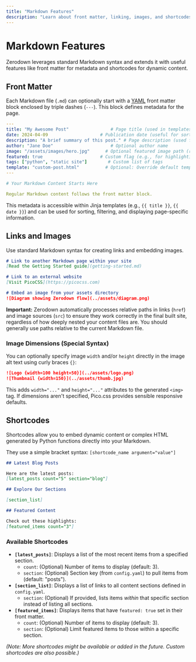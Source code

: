 ```yaml
---
title: "Markdown Features"
description: "Learn about front matter, linking, images, and shortcodes in Zerodown."
---
```


# Markdown Features

Zerodown leverages standard Markdown syntax and extends it with useful features like front matter for metadata and shortcodes for dynamic content.

## Front Matter

Each Markdown file (`.md`) can optionally start with a [YAML](https://yaml.org/) front matter block enclosed by triple dashes (`---`). This block defines metadata for the page.

```yaml
---
title: "My Awesome Post"                # Page title (used in templates, <title> tag)
date: 2024-04-09                    # Publication date (useful for sorting)
description: "A brief summary of this post." # Page description (used for meta tags)
author: "Jane Doe"                      # Optional author name
image: "/assets/images/hero.jpg"      # Optional featured image path (relative to content dir)
featured: true                      # Custom flag (e.g., for highlighting)
tags: ["python", "static site"]        # Custom list of tags
template: "custom-post.html"          # Optional: Override default template for this page
---

# Your Markdown Content Starts Here

Regular Markdown content follows the front matter block.
```

This metadata is accessible within Jinja templates (e.g., `{{ title }}`, `{{ date }}`) and can be used for sorting, filtering, and displaying page-specific information.

## Links and Images

Use standard Markdown syntax for creating links and embedding images.

```markdown
# Link to another Markdown page within your site
[Read the Getting Started guide](getting-started.md)

# Link to an external website
[Visit PicoCSS](https://picocss.com)

# Embed an image from your assets directory
![Diagram showing Zerodown flow](../assets/diagram.png)
```

**Important:** Zerodown automatically processes relative paths in links (`href`) and image sources (`src`) to ensure they work correctly in the final built site, regardless of how deeply nested your content files are. You should generally use paths relative to the current Markdown file.

### Image Dimensions (Special Syntax)

You can optionally specify image `width` and/or `height` directly in the image alt text using curly braces `{}`:

```markdown
![Logo {width=100 height=50}](../assets/logo.png)
![Thumbnail {width=150}](../assets/thumb.jpg) 
```

This adds `width="..."` and `height="..."` attributes to the generated `<img>` tag. If dimensions aren't specified, Pico.css provides sensible responsive defaults.

## Shortcodes

Shortcodes allow you to embed dynamic content or complex HTML generated by Python functions directly into your Markdown.

They use a simple bracket syntax: `[shortcode_name argument="value"]`

```markdown
## Latest Blog Posts

Here are the latest posts:
[latest_posts count="5" section="blog"] 

## Explore Our Sections

[section_list]

## Featured Content

Check out these highlights:
[featured_items count="3"]
```

### Available Shortcodes

*   **`[latest_posts]`**: Displays a list of the most recent items from a specified section.
    *   `count`: (Optional) Number of items to display (default: 3).
    *   `section`: (Optional) Section key (from `config.yaml`) to pull items from (default: "posts").
*   **`[section_list]`**: Displays a list of links to all content sections defined in `config.yaml`.
    *   `section`: (Optional) If provided, lists items *within* that specific section instead of listing all sections.
*   **`[featured_items]`**: Displays items that have `featured: true` set in their front matter.
    *   `count`: (Optional) Number of items to display (default: 3).
    *   `section`: (Optional) Limit featured items to those within a specific section.

*(Note: More shortcodes might be available or added in the future. Custom shortcodes are also possible.)*
